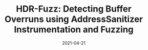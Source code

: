 ---
title: "HDR-Fuzz: Detecting Buffer Overruns using AddressSanitizer Instrumentation and Fuzzing"
collection: publications
permalink:
excerpt: 'Raveendra Kumar Medicherla, <b> Malathy Nagalakshmi</b>, Tanya Sharma, Raghavan Komondoor'
date: 2021-04-21
venue: 'arXiv:2104.10466 [cs.SE]'
type: 'preprint'
paperurl: 'https://arxiv.org/abs/2104.10466'
---